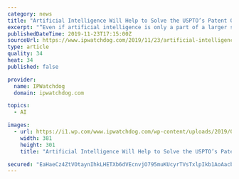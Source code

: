 ```yaml
---
category: news
title: "Artificial Intelligence Will Help to Solve the USPTO’s Patent Quality Problem"
excerpt: "“Even if artificial intelligence is only a part of a larger solution, we must arm the gatekeepers of patent rights with better tools so they can better carry out the goals of the patent system.” About a month ago, Steve Brachmann authored an article ..."
publishedDateTime: 2019-11-23T17:15:00Z
sourceUrl: https://www.ipwatchdog.com/2019/11/23/artificial-intelligence-will-help-solve-usptos-patent-quality-problem/id=116302/
type: article
quality: 34
heat: 34
published: false

provider:
  name: IPWatchdog
  domain: ipwatchdog.com

topics:
  - AI

images:
  - url: https://i1.wp.com/www.ipwatchdog.com/wp-content/uploads/2019/05/Depositphotos_6496641_xl-2015.jpg?resize=381%2C301
    width: 381
    height: 301
    title: "Artificial Intelligence Will Help to Solve the USPTO’s Patent Quality Problem"

secured: "EaHaeCz4ZtVOtaynIhkLHETXb6dVEcnvjO795muKUcyrTVsTxlpIkb1AoAacb3faopEf/xNX3fY72FaSeYeEsLIrPuCqy4d7vitfnJHOW1d63K16BMVGzcrlEcW7lqXyxxRaIANtnSVzMw9QQ1bDxQfiwqizMT2IKGQroU+xFoar/l/7sZT1fo0ytBWH/VqzqW1Gtoctxqr13+P9/6w5C0zmRUE7g2Js59MufK7jujQF9dkrbbTGtTUkuArNcwfO0HTPZ6loLEcEuvKPOO4MxQ==;9UoYCoylcN38s/I0diIOyA=="
---
```


